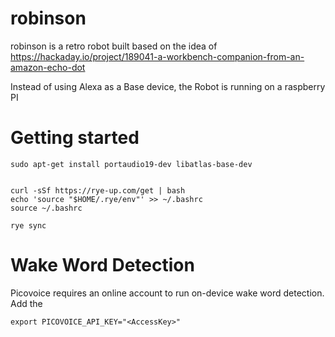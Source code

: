 # robinson

robinson is a retro robot built based on the idea of 
https://hackaday.io/project/189041-a-workbench-companion-from-an-amazon-echo-dot

Instead of using Alexa as a Base device, the Robot is running on a raspberry PI

# Getting started
```
sudo apt-get install portaudio19-dev libatlas-base-dev


curl -sSf https://rye-up.com/get | bash
echo 'source "$HOME/.rye/env"' >> ~/.bashrc
source ~/.bashrc

rye sync
```

# Wake Word Detection

Picovoice requires an online account to run on-device wake word detection.
Add the 
```
export PICOVOICE_API_KEY="<AccessKey>"
```